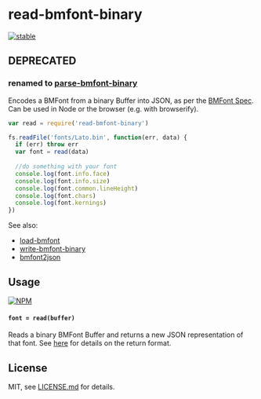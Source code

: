 # read-bmfont-binary

[![stable](http://badges.github.io/stability-badges/dist/stable.svg)](http://github.com/badges/stability-badges)

## DEPRECATED

### renamed to [parse-bmfont-binary](https://www.npmjs.com/package/parse-bmfont-binary) 

Encodes a BMFont from a binary Buffer into JSON, as per the [BMFont Spec](http://www.angelcode.com/products/bmfont/doc/file_format.html). Can be used in Node or the browser (e.g. with browserify).

```js
var read = require('read-bmfont-binary')

fs.readFile('fonts/Lato.bin', function(err, data) {
  if (err) throw err
  var font = read(data)
  
  //do something with your font
  console.log(font.info.face)
  console.log(font.info.size)
  console.log(font.common.lineHeight)
  console.log(font.chars)
  console.log(font.kernings)
})
```

See also: 

- [load-bmfont](https://www.npmjs.com/package/load-bmfont)
- [write-bmfont-binary](https://www.npmjs.com/package/write-bmfont-binary)
- [bmfont2json](https://www.npmjs.com/package/bmfont2json)

## Usage

[![NPM](https://nodei.co/npm/read-bmfont-binary.png)](https://www.npmjs.com/package/read-bmfont-binary)

#### `font = read(buffer)`

Reads a binary BMFont Buffer and returns a new JSON representation of that font. See [here](https://github.com/mattdesl/bmfont2json/wiki/JsonSpec) for details on the return format.

## License

MIT, see [LICENSE.md](http://github.com/Jam3/read-bmfont-binary/blob/master/LICENSE.md) for details.
